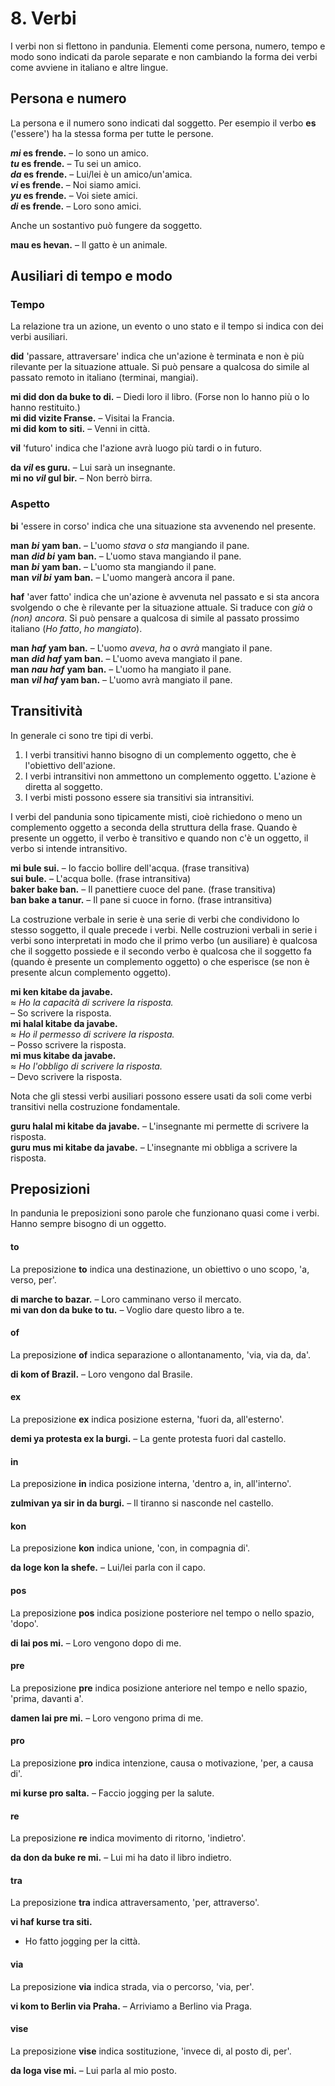 
# 8. Verbi

I verbi non si flettono in pandunia.
Elementi come persona, numero, tempo e modo sono indicati da parole separate
e non cambiando la forma dei verbi come avviene in italiano e altre lingue.

## Persona e numero

La persona e il numero sono indicati dal soggetto.
Per esempio il verbo
**es**
('essere') ha la stessa forma per tutte le persone.

**_mi_ es frende.**
– Io sono un amico.  
**_tu_ es frende.**
– Tu sei un amico.  
**_da_ es frende.**
– Lui/lei è un amico/un'amica.  
**_vi_ es frende.**
– Noi siamo amici.  
**_yu_ es frende.**
– Voi siete amici.  
**_di_ es frende.**
– Loro sono amici.

Anche un sostantivo può fungere da soggetto.

**mau es hevan.**
– Il gatto è un animale.


## Ausiliari di tempo e modo

### Tempo

La relazione tra un azione, un evento o uno stato e il tempo si indica con dei verbi ausiliari.

**did**
'passare, attraversare'
indica che un'azione è terminata e non è più rilevante per la situazione attuale.
Si può pensare a qualcosa do simile al passato remoto in italiano (terminai, mangiai).

**mi did don da buke to di.**
– Diedi loro il libro. (Forse non lo hanno più o lo hanno restituito.)  
**mi did vizite Franse.**
– Visitai la Francia.  
**mi did kom to siti.**
– Venni in città.

**vil**
'futuro'
indica che l'azione avrà luogo più tardi o in futuro.

**da _vil_ es guru.**
– Lui sarà un insegnante.  
**mi no _vil_ gul bir.**
– Non berrò birra.


### Aspetto

**bi**
'essere in corso'
indica che una situazione sta avvenendo nel presente.

**man** ***bi*** **yam ban.**
– L'uomo *stava* o *sta* mangiando il pane.  
**man** ***did bi*** **yam ban.**
– L'uomo stava mangiando il pane.  
**man** ***bi*** **yam ban.**
– L'uomo sta mangiando il pane.  
**man** ***vil bi*** **yam ban.**
– L'uomo mangerà ancora il pane.

**haf**
'aver fatto'
indica che un'azione è avvenuta nel passato e si sta ancora svolgendo o che è rilevante per la situazione attuale.
Si traduce con *già* o *(non) ancora*.
Si può pensare a qualcosa di simile al passato prossimo italiano (_Ho fatto_, _ho mangiato_).

**man** ***haf*** **yam ban.**
– L'uomo *aveva*, *ha* o *avrà* mangiato il pane.  
**man** ***did haf*** **yam ban.**
– L'uomo aveva mangiato il pane.  
**man** ***nau haf*** **yam ban.**
– L'uomo ha mangiato il pane.  
**man** ***vil haf*** **yam ban.**
– L'uomo avrà mangiato il pane.


## Transitività

In generale ci sono tre tipi di verbi.

1. I verbi transitivi hanno bisogno di un complemento oggetto, che è l'obiettivo dell'azione.
2. I verbi intransitivi non ammettono un complemento oggetto. L'azione è diretta al soggetto.
3. I verbi misti possono essere sia transitivi sia intransitivi.

I verbi del pandunia sono tipicamente misti,
cioè richiedono o meno un complemento oggetto a seconda della struttura della frase.
Quando è presente un oggetto, il verbo è transitivo
e quando non c'è un oggetto, il verbo si intende intransitivo.

**mi bule sui.**
– Io faccio bollire dell'acqua. (frase transitiva)  
**sui bule.**
– L'acqua bolle. (frase intransitiva)  
**baker bake ban.**
– Il panettiere cuoce del pane. (frase transitiva)  
**ban bake a tanur.**
– Il pane si cuoce in forno. (frase intransitiva)

La costruzione verbale in serie è una serie di verbi che condividono lo stesso soggetto,
il quale precede i verbi.
Nelle costruzioni verbali in serie i verbi sono interpretati in modo che
il primo verbo (un ausiliare) è qualcosa che il soggetto possiede
e il secondo verbo è qualcosa che il soggetto fa (quando è presente un complemento oggetto)
o che esperisce (se non è presente alcun complemento oggetto).

**mi ken kitabe da javabe.**  
≈ *Ho la capacità di scrivere la risposta.*  
– So scrivere la risposta.  
**mi halal kitabe da javabe.**  
≈ *Ho il permesso di scrivere la risposta.*  
– Posso scrivere la risposta.  
**mi mus kitabe da javabe.**  
≈ *Ho l'obbligo di scrivere la risposta.*  
– Devo scrivere la risposta.

Nota che gli stessi verbi ausiliari possono essere usati da soli come verbi transitivi nella costruzione fondamentale.

**guru halal mi kitabe da javabe.**
– L'insegnante mi permette di scrivere la risposta.  
**guru mus mi kitabe da javabe.**
– L'insegnante mi obbliga a scrivere la risposta.



## Preposizioni

In pandunia le preposizioni sono parole che funzionano quasi come i verbi.
Hanno sempre bisogno di un oggetto.

#### to

La preposizione
**to**
indica una destinazione, un obiettivo o uno scopo, 'a, verso, per'.

**di marche to bazar.**
– Loro camminano verso il mercato.  
**mi van don da buke to tu.**
– Voglio dare questo libro a te.


#### of

La preposizione
**of**
indica separazione o allontanamento, 'via, via da, da'.

**di kom of Brazil.**
– Loro vengono dal Brasile.

#### ex

La preposizione
**ex**
indica posizione esterna, 'fuori da, all'esterno'.

**demi ya protesta ex la burgi.**
– La gente protesta fuori dal castello.

#### in

La preposizione
**in**
indica posizione interna, 'dentro a, in, all'interno'.

**zulmivan ya sir in da burgi.**
– Il tiranno si nasconde nel castello.

#### kon

La preposizione
**kon**
indica unione, 'con, in compagnia di'.

**da loge kon la shefe.**
– Lui/lei parla con il capo.

#### pos

La preposizione
**pos**
indica posizione posteriore nel tempo o nello spazio, 'dopo'.

**di lai pos mi.**
– Loro vengono dopo di me.

#### pre

La preposizione
**pre**
indica posizione anteriore nel tempo e nello spazio, 'prima, davanti a'.

**damen lai pre mi.**
– Loro vengono prima di me.

#### pro

La preposizione
**pro**
indica intenzione, causa o motivazione, 'per, a causa di'.

**mi kurse pro salta.**
– Faccio jogging per la salute.

#### re

La preposizione
**re**
indica movimento di ritorno, 'indietro'.

**da don da buke re mi.**
– Lui mi ha dato il libro indietro.

#### tra

La preposizione
**tra**
indica attraversamento, 'per, attraverso'.

**vi haf kurse tra siti.**
- Ho fatto jogging per la città.

#### via

La preposizione
**via**
indica strada, via o percorso, 'via, per'.

**vi kom to Berlin via Praha.**
– Arriviamo a Berlino via Praga.

#### vise

La preposizione
**vise**
indica sostituzione, 'invece di, al posto di, per'.

**da loga vise mi.**
– Lui parla al mio posto.

